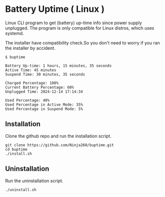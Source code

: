 # Battery Uptime ( Linux )

Linux CLI program to get (battery) up-time info since power supply unplugged.
The program is only compatible for Linux distros, which uses systemd.

The installer have compatibility check.So you don't need to worry if you ran
the installer by accident.

```text
$ buptime

Battery Up-time: 1 hours, 15 minutes, 35 seconds
Active Time: 45 minutes
Suspend Time: 30 minutes, 35 seconds

Charged Percentage: 100%
Current Battery Percentage: 60%
Unplugged Time: 2024-12-14 17:14:34

Used Percentage: 40%
Used Percentage in Active Mode: 35%
Used Percentage in Suspend Mode: 5%
```

## Installation

Clone the github repo and run the installation script.

```text
git clone https://github.com/Ninja260/buptime.git
cd buptime
./install.sh
```

## Uninstallation

Run the uninstallation script.

```text
./uninstall.sh
```
